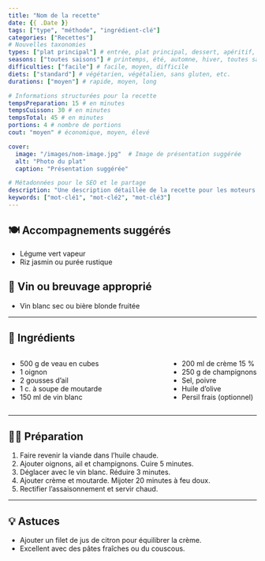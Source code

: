 ```yaml
---
title: "Nom de la recette"
date: {{ .Date }}
tags: ["type", "méthode", "ingrédient-clé"]
categories: ["Recettes"]
# Nouvelles taxonomies
types: ["plat principal"] # entrée, plat principal, dessert, apéritif, etc.
seasons: ["toutes saisons"] # printemps, été, automne, hiver, toutes saisons
difficulties: ["facile"] # facile, moyen, difficile
diets: ["standard"] # végétarien, végétalien, sans gluten, etc.
durations: ["moyen"] # rapide, moyen, long

# Informations structurées pour la recette
tempsPreparation: 15 # en minutes
tempsCuisson: 30 # en minutes
tempsTotal: 45 # en minutes
portions: 4 # nombre de portions
cout: "moyen" # économique, moyen, élevé

cover:
  image: "/images/nom-image.jpg"  # Image de présentation suggérée
  alt: "Photo du plat"
  caption: "Présentation suggérée"

# Métadonnées pour le SEO et le partage
description: "Une description détaillée de la recette pour les moteurs de recherche et le partage sur les réseaux sociaux."
keywords: ["mot-clé1", "mot-clé2", "mot-clé3"]
---
```


## 🍽️ Accompagnements suggérés
- Légume vert vapeur
- Riz jasmin ou purée rustique

## 🍷 Vin ou breuvage approprié
- Vin blanc sec ou bière blonde fruitée

---

## 🧾 Ingrédients

<div style="display: flex; justify-content: space-between; gap: 2rem;">
<div>

- 500 g de veau en cubes  
- 1 oignon  
- 2 gousses d’ail  
- 1 c. à soupe de moutarde  
- 150 ml de vin blanc  

</div>
<div>

- 200 ml de crème 15 %  
- 250 g de champignons  
- Sel, poivre  
- Huile d’olive  
- Persil frais (optionnel)  

</div>
</div>

---

## 👨‍🍳 Préparation

1. Faire revenir la viande dans l’huile chaude.
2. Ajouter oignons, ail et champignons. Cuire 5 minutes.
3. Déglacer avec le vin blanc. Réduire 3 minutes.
4. Ajouter crème et moutarde. Mijoter 20 minutes à feu doux.
5. Rectifier l’assaisonnement et servir chaud.

---

## 💡 Astuces
- Ajouter un filet de jus de citron pour équilibrer la crème.
- Excellent avec des pâtes fraîches ou du couscous.
